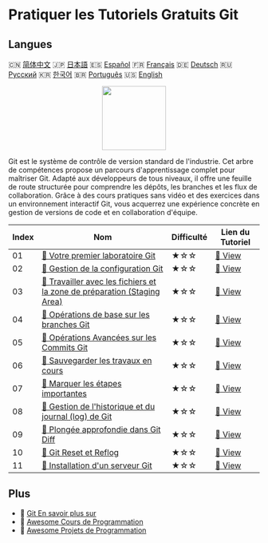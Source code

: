 # Pratiquer les Tutoriels Gratuits Git

## Langues

🇨🇳 [简体中文](README_zh.md) 🇯🇵 [日本語](README_ja.md) 🇪🇸 [Español](README_es.md) 🇫🇷 [Français](README_fr.md) 🇩🇪 [Deutsch](README_de.md) 🇷🇺 [Русский](README_ru.md) 🇰🇷 [한국어](README_ko.md) 🇧🇷 [Português](README_pt.md) 🇺🇸 [English](README.md) 

<div align="center">
<img width="128px" src="https://file.labex.io/path/mlkFQS0wjouP.png">
</div>

Git est le système de contrôle de version standard de l'industrie. Cet arbre de compétences propose un parcours d'apprentissage complet pour maîtriser Git. Adapté aux développeurs de tous niveaux, il offre une feuille de route structurée pour comprendre les dépôts, les branches et les flux de collaboration. Grâce à des cours pratiques sans vidéo et des exercices dans un environnement interactif Git, vous acquerrez une expérience concrète en gestion de versions de code et en collaboration d'équipe.

|   Index | Nom                                                                                                                                                      | Difficulté   | Lien du Tutoriel                                                                        |
|---------|----------------------------------------------------------------------------------------------------------------------------------------------------------|--------------|-----------------------------------------------------------------------------------------|
|      01 | [📖 Votre premier laboratoire Git](https://labex.io/fr/tutorials/git-your-first-git-lab-92739)                                                           | ★☆☆          | [🔗 View](https://labex.io/fr/tutorials/git-your-first-git-lab-92739)                   |
|      02 | [📖 Gestion de la configuration Git](https://labex.io/fr/tutorials/git-git-config-management-385164)                                                     | ★☆☆          | [🔗 View](https://labex.io/fr/tutorials/git-git-config-management-385164)               |
|      03 | [📖 Travailler avec les fichiers et la zone de préparation (Staging Area)](https://labex.io/fr/tutorials/git-working-with-files-and-staging-area-387457) | ★☆☆          | [🔗 View](https://labex.io/fr/tutorials/git-working-with-files-and-staging-area-387457) |
|      04 | [📖 Opérations de base sur les branches Git](https://labex.io/fr/tutorials/git-git-branch-basic-operations-385163)                                       | ★☆☆          | [🔗 View](https://labex.io/fr/tutorials/git-git-branch-basic-operations-385163)         |
|      05 | [📖 Opérations Avancées sur les Commits Git](https://labex.io/fr/tutorials/git-advanced-git-commit-operations-387471)                                    | ★☆☆          | [🔗 View](https://labex.io/fr/tutorials/git-advanced-git-commit-operations-387471)      |
|      06 | [📖 Sauvegarder les travaux en cours](https://labex.io/fr/tutorials/git-saving-work-in-progress-387492)                                                  | ★☆☆          | [🔗 View](https://labex.io/fr/tutorials/git-saving-work-in-progress-387492)             |
|      07 | [📖 Marquer les étapes importantes](https://labex.io/fr/tutorials/git-marking-important-milestones-387493)                                               | ★☆☆          | [🔗 View](https://labex.io/fr/tutorials/git-marking-important-milestones-387493)        |
|      08 | [📖 Gestion de l'historique et du journal (log) de Git](https://labex.io/fr/tutorials/git-git-history-and-log-management-387490)                         | ★☆☆          | [🔗 View](https://labex.io/fr/tutorials/git-git-history-and-log-management-387490)      |
|      09 | [📖 Plongée approfondie dans Git Diff](https://labex.io/fr/tutorials/git-git-diff-deep-dive-387489)                                                      | ★☆☆          | [🔗 View](https://labex.io/fr/tutorials/git-git-diff-deep-dive-387489)                  |
|      10 | [📖 Git Reset et Reflog](https://labex.io/fr/tutorials/git-git-reset-and-reflog-387491)                                                                  | ★☆☆          | [🔗 View](https://labex.io/fr/tutorials/git-git-reset-and-reflog-387491)                |
|      11 | [📖 Installation d'un serveur Git](https://labex.io/fr/tutorials/git-installing-a-git-server-299593)                                                     | ★☆☆          | [🔗 View](https://labex.io/fr/tutorials/git-installing-a-git-server-299593)             |

## Plus

- 🔗 [Git En savoir plus sur](https://labex.io/fr/skilltrees/git)
- 🔗 [Awesome Cours de Programmation](https://github.com/labex-labs/awesome-programming-courses)
- 🔗 [Awesome Projets de Programmation](https://github.com/labex-labs/awesome-programming-projects)

